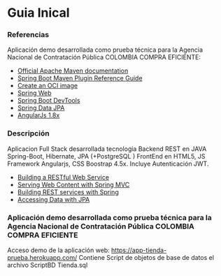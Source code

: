 # Guia Inical

### Referencias
Aplicación demo desarrollada como prueba técnica para la Agencia Nacional de Contratación Pública COLOMBIA COMPRA EFICIENTE:

* [Official Apache Maven documentation](https://maven.apache.org/guides/index.html)
* [Spring Boot Maven Plugin Reference Guide](https://docs.spring.io/spring-boot/docs/2.7.2/maven-plugin/reference/html/)
* [Create an OCI image](https://docs.spring.io/spring-boot/docs/2.7.2/maven-plugin/reference/html/#build-image)
* [Spring Web](https://docs.spring.io/spring-boot/docs/2.7.2/reference/htmlsingle/#web)
* [Spring Boot DevTools](https://docs.spring.io/spring-boot/docs/2.7.2/reference/htmlsingle/#using.devtools)
* [Spring Data JPA](https://docs.spring.io/spring-boot/docs/2.7.2/reference/htmlsingle/#data.sql.jpa-and-spring-data)
* [AngularJs 1.8x](https://angularjs.org/)

### Descripción

Aplicacion Full Stack desarrollada tecnologia Backend REST en JAVA Spring-Boot, Hibernate, JPA (+PostgreSQL )
FrontEnd en HTML5, JS Framework Angularjs, CSS Boostrap 4.5x.
Incluye Autenticación JWT.

* [Building a RESTful Web Service](https://spring.io/guides/gs/rest-service/)
* [Serving Web Content with Spring MVC](https://spring.io/guides/gs/serving-web-content/)
* [Building REST services with Spring](https://spring.io/guides/tutorials/rest/)
* [Accessing Data with JPA](https://spring.io/guides/gs/accessing-data-jpa/)


### Aplicación demo desarrollada como prueba técnica para la Agencia Nacional de Contratación Pública COLOMBIA COMPRA EFICIENTE

Acceso demo de la aplicación web: https://app-tienda-prueba.herokuapp.com/
Contiene Script de objetos de base de datos el archivo ScriptBD Tienda.sql





